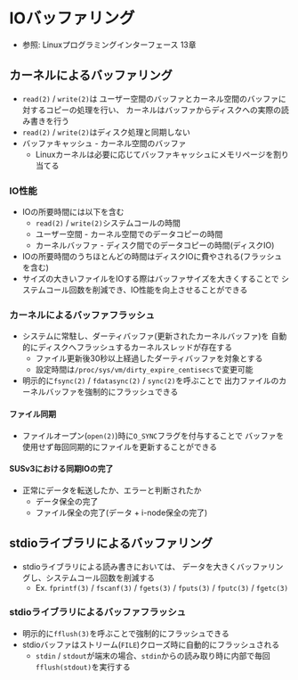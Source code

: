 # IOバッファリング
- 参照: Linuxプログラミングインターフェース 13章

## カーネルによるバッファリング
- `read(2)` / `write(2)`は
  ユーザー空間のバッファとカーネル空間のバッファに対するコピーの処理を行い、
  カーネルはバッファからディスクへの実際の読み書きを行う
- `read(2)` / `write(2)`はディスク処理と同期しない
- バッファキャッシュ - カーネル空間のバッファ
  - Linuxカーネルは必要に応じてバッファキャッシュにメモリページを割り当てる

### IO性能
- IOの所要時間には以下を含む
  - `read(2)` / `write(2)`システムコールの時間
  - ユーザー空間 - カーネル空間でのデータコピーの時間
  - カーネルバッファ - ディスク間でのデータコピーの時間(ディスクIO)
- IOの所要時間のうちほとんどの時間はディスクIOに費やされる(フラッシュを含む)
- サイズの大きいファイルをIOする際はバッファサイズを大きくすることで
  システムコール回数を削減でき、IO性能を向上させることができる

### カーネルによるバッファフラッシュ
- システムに常駐し、ダーティバッファ(更新されたカーネルバッファ)を
  自動的にディスクへフラッシュするカーネルスレッドが存在する
  - ファイル更新後30秒以上経過したダーティバッファを対象とする
  - 設定時間は`/proc/sys/vm/dirty_expire_centisecs`で変更可能
- 明示的に`fsync(2)` / `fdatasync(2)` / `sync(2)`を呼ぶことで
  出力ファイルのカーネルバッファを強制的にフラッシュできる

#### ファイル同期
- ファイルオープン(`open(2)`)時に`O_SYNC`フラグを付与することで
  バッファを使用せず毎回同期的にファイルを更新することができる

#### SUSv3における同期IOの完了
- 正常にデータを転送したか、エラーと判断されたか
  - データ保全の完了
  - ファイル保全の完了(データ + i-node保全の完了)

## stdioライブラリによるバッファリング
- stdioライブラリによる読み書きにおいては、
  データを大きくバッファリングし、システムコール回数を削減する
  - Ex. `fprintf(3)` / `fscanf(3)` / `fgets(3)` / `fputs(3)` / `fputc(3)` / `fgetc(3)`

### stdioライブラリによるバッファフラッシュ
- 明示的に`fflush(3)`を呼ぶことで強制的にフラッシュできる
- stdioバッファはストリーム(`FILE`)クローズ時に自動的にフラッシュされる
  - `stdin` / `stdout`が端末の場合、`stdin`からの読み取り時に内部で毎回`fflush(stdout)`を実行する
